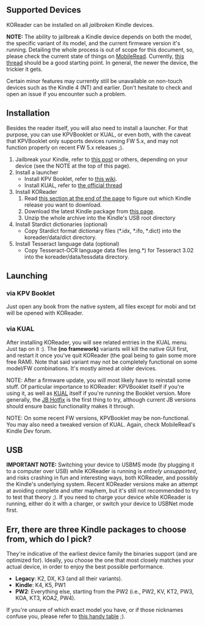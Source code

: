 ## Supported Devices
KOReader can be installed on all *jailbroken* Kindle devices.

**NOTE:** The ability to jailbreak a Kindle device depends on both the model, the specific variant of its model, and the current firmware version it's running.
Detailing the whole process is out of scope for this document, so, please check the current state of things on [MobileRead](https://www.mobileread.com/forums/forumdisplay.php?f=150). Currently, [this thread](https://www.mobileread.com/forums/showthread.php?t=320564) should be a good starting point.
In general, the newer the device, the trickier it gets.


Certain minor features may currently still be unavailable on non-touch devices such as the Kindle 4 (NT) and earlier. Don't hesitate to check and open an issue if you encounter such a problem.

## Installation
Besides the reader itself, you will also need to install a launcher. For that purpose, you can use KPVBooklet or KUAL, or even both, with the caveat that KPVBooklet only supports devices running FW 5.x, and may not function properly on recent FW 5.x releases ;).

  1. Jailbreak your Kindle, refer to [this post](http://www.mobileread.com/forums/showthread.php?t=186645) or others, depending on your device (see the NOTE at the top of this page).
  1. Install a launcher
      * Install KPV Booklet, refer to [this wiki](https://github.com/koreader/kpvbooklet/wiki).
      * Install KUAL, refer to [the official thread](http://www.mobileread.com/forums/showthread.php?t=203326)
  1. Install KOReader
      1. Read [this section at the end of the page](#err-there-are-three-kindle-packages-to-choose-from-which-do-i-pick) to figure out which Kindle release you want to download.
      1. Download the latest Kindle package from [this page](https://github.com/koreader/koreader/releases).
      1. Unzip the whole archive into the Kindle's USB root directory
  1. Install Stardict dictionaries (optional)
      * Copy Stardict format dictionary files (*.idx, *.ifo, *.dict) into the koreader/data/dict directory.
  1. Install Tesseract language data (optional)
      * Copy Tesseract-OCR language data files (eng.*) for Tesseract 3.02 into the koreader/data/tessdata directory.

## Launching
### via KPV Booklet
Just open any book from the native system, all files except for mobi and txt will be opened with KOReader.
### via KUAL
After installing KOReader, you will see related entries in the KUAL menu. Just tap on it :). The **(no framework)** variants will kill the native GUI first, and restart it once you've quit KOReader (the goal being to gain some more free RAM). Note that said variant may not be completely functional on some model/FW combinations. It's mostly aimed at older devices.


NOTE: After a firmware update, you will most likely have to reinstall some stuff. Of particular importance to KOReader: KPVBooklet itself if you're using it, as well as [KUAL](http://www.mobileread.com/forums/showthread.php?t=203326) itself if you're running the Booklet version. More generally, the [JB Hotfix](https://www.mobileread.com/forums/showpost.php?p=3004892&postcount=1597) is the first thing to try, although current JB versions should ensure basic functionality makes it through. 

NOTE: On some recent FW versions, KPVBooklet may be non-functional. You may also need a tweaked version of KUAL. Again, check MobileRead's Kindle Dev forum.

## USB
**IMPORTANT NOTE:** Switching your device to USBMS mode (by plugging it to a computer over USB) while KOReader is running is *entirely unsupported*, and risks crashing in fun and interesting ways, both KOReader, and possibly the Kindle's underlying system. Recent KOReader versions make an attempt at avoiding complete and utter mayhem, but it's still not recommended to try to test that theory ;).
If you need to charge your device while KOReader is running, either do it with a charger, or switch your device to USBNet mode first.

## Err, there are three Kindle packages to choose from, which do I pick?

They're indicative of the earliest device family the binaries support (and are optimized for). Ideally, you choose the one that most closely matches your actual device, in order to enjoy the best possible performance.

* **Legacy**: K2, DX, K3 (and all their variants).
* **Kindle**: K4, K5, PW1
* **PW2**: Everything else, starting from the PW2 (i.e., PW2, KV, KT2, PW3, KOA, KT3, KOA2, PW4).


If you're unsure of which exact model you have, or if those nicknames confuse you, please refer to [this handy table](https://wiki.mobileread.com/wiki/Kindle_Serial_Numbers) ;).